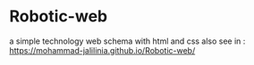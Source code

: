 # Robotic-web
a simple technology web schema with html and css 
also see in : https://mohammad-jalilinia.github.io/Robotic-web/
